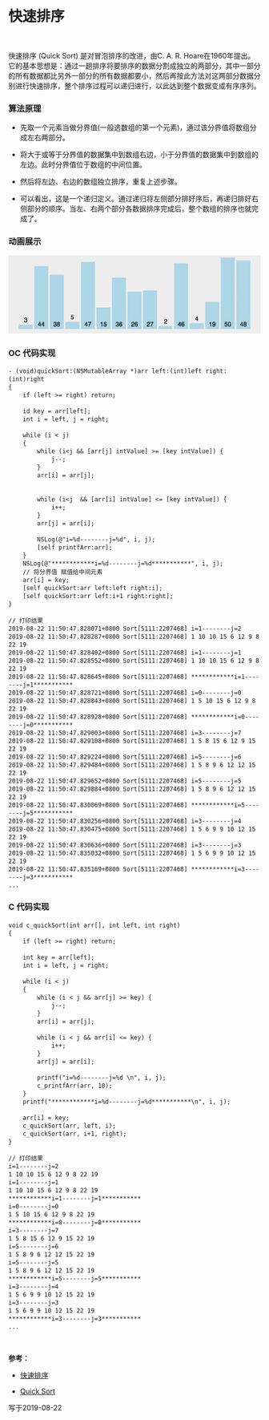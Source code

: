 
# 快速排序

<br>

快速排序 (Quick Sort) 是对冒泡排序的改进，由C. A. R. Hoare在1960年提出。它的基本思想是：通过一趟排序将要排序的数据分割成独立的两部分，其中一部分的所有数据都比另外一部分的所有数据都要小，然后再按此方法对这两部分数据分别进行快速排序，整个排序过程可以递归进行，以此达到整个数据变成有序序列。

### 算法原理

- 先取一个元素当做分界值(一般选数组的第一个元素)，通过该分界值将数组分成左右两部分。

- 将大于或等于分界值的数据集中到数组右边，小于分界值的数据集中到数组的左边。此时分界值位于数组的中间位置。

- 然后将左边、右边的数组独立排序，重复上述步骤。

- 可以看出，这是一个递归定义。通过递归将左侧部分排好序后，再递归排好右侧部分的顺序。当左、右两个部分各数据排序完成后，整个数组的排序也就完成了。


### 动画展示

![](../Images/Sort/quickSort.gif)


### OC 代码实现

```
- (void)quickSort:(NSMutableArray *)arr left:(int)left right:(int)right
{
    if (left >= right) return;

    id key = arr[left];
    int i = left, j = right;

    while (i < j)
    {
        while (i<j && [arr[j] intValue] >= [key intValue]) {
            j--;
        }
        arr[i] = arr[j];


        while (i<j  && [arr[i] intValue] <= [key intValue]) {
            i++;
        }
        arr[j] = arr[i];
        
        NSLog(@"i=%d--------j=%d", i, j);
        [self printfArr:arr];
    }
    NSLog(@"************i=%d--------j=%d***********", i, j);
    // 将分界值 赋值给中间元素
    arr[i] = key;
    [self quickSort:arr left:left right:i];
    [self quickSort:arr left:i+1 right:right];
}

// 打印结果
2019-08-22 11:50:47.828071+0800 Sort[5111:2207468] i=1--------j=2
2019-08-22 11:50:47.828287+0800 Sort[5111:2207468] 1 10 10 15 6 12 9 8 22 19
2019-08-22 11:50:47.828402+0800 Sort[5111:2207468] i=1--------j=1
2019-08-22 11:50:47.828552+0800 Sort[5111:2207468] 1 10 10 15 6 12 9 8 22 19
2019-08-22 11:50:47.828645+0800 Sort[5111:2207468] ************i=1--------j=1***********
2019-08-22 11:50:47.828721+0800 Sort[5111:2207468] i=0--------j=0
2019-08-22 11:50:47.828843+0800 Sort[5111:2207468] 1 5 10 15 6 12 9 8 22 19
2019-08-22 11:50:47.828928+0800 Sort[5111:2207468] ************i=0--------j=0***********
2019-08-22 11:50:47.829003+0800 Sort[5111:2207468] i=3--------j=7
2019-08-22 11:50:47.829108+0800 Sort[5111:2207468] 1 5 8 15 6 12 9 15 22 19
2019-08-22 11:50:47.829224+0800 Sort[5111:2207468] i=5--------j=6
2019-08-22 11:50:47.829484+0800 Sort[5111:2207468] 1 5 8 9 6 12 12 15 22 19
2019-08-22 11:50:47.829652+0800 Sort[5111:2207468] i=5--------j=5
2019-08-22 11:50:47.829884+0800 Sort[5111:2207468] 1 5 8 9 6 12 12 15 22 19
2019-08-22 11:50:47.830069+0800 Sort[5111:2207468] ************i=5--------j=5***********
2019-08-22 11:50:47.830256+0800 Sort[5111:2207468] i=3--------j=4
2019-08-22 11:50:47.830475+0800 Sort[5111:2207468] 1 5 6 9 9 10 12 15 22 19
2019-08-22 11:50:47.830636+0800 Sort[5111:2207468] i=3--------j=3
2019-08-22 11:50:47.835032+0800 Sort[5111:2207468] 1 5 6 9 9 10 12 15 22 19
2019-08-22 11:50:47.835169+0800 Sort[5111:2207468] ************i=3--------j=3***********
...
```



### C 代码实现

```
void c_quickSort(int arr[], int left, int right)
{
    if (left >= right) return;
    
    int key = arr[left];
    int i = left, j = right;
    
    while (i < j)
    {
        while (i < j && arr[j] >= key) {
            j--;
        }
        arr[i] = arr[j];
        
        while (i < j && arr[i] <= key) {
            i++;
        }
        arr[j] = arr[i];
        
        printf("i=%d--------j=%d \n", i, j);
        c_printfArr(arr, 10);
    }
    printf("************i=%d--------j=%d***********\n", i, j);
    
    arr[i] = key;
    c_quickSort(arr, left, i);
    c_quickSort(arr, i+1, right);
}

// 打印结果
i=1--------j=2 
1 10 10 15 6 12 9 8 22 19 
i=1--------j=1 
1 10 10 15 6 12 9 8 22 19 
************i=1--------j=1***********
i=0--------j=0 
1 5 10 15 6 12 9 8 22 19 
************i=0--------j=0***********
i=3--------j=7 
1 5 8 15 6 12 9 15 22 19 
i=5--------j=6 
1 5 8 9 6 12 12 15 22 19 
i=5--------j=5 
1 5 8 9 6 12 12 15 22 19 
************i=5--------j=5***********
i=3--------j=4 
1 5 6 9 9 10 12 15 22 19 
i=3--------j=3 
1 5 6 9 9 10 12 15 22 19 
************i=3--------j=3***********
...
```


<br>

**参考：**

- [快速排序](https://baike.baidu.com/item/%E5%BF%AB%E9%80%9F%E6%8E%92%E5%BA%8F%E7%AE%97%E6%B3%95/369842?fromtitle=%E5%BF%AB%E9%80%9F%E6%8E%92%E5%BA%8F&fromid=2084344&fr=aladdin)

- [Quick Sort](https://github.com/hustcc/JS-Sorting-Algorithm/blob/master/6.quickSort.md)

写于2019-08-22

<br>